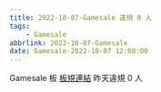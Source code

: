 ```yaml
---
title: 2022-10-07-Gamesale 違規 0 人
tags:
    - Gamesale
abbrlink: 2022-10-07-Gamesale
date: Gamesale-2022-10-07 12:00:00
---
```

Gamesale 板 [板規連結](https://www.ptt.cc/bbs/Gossiping/M.1637425085.A.07D.html)
昨天違規 0 人
